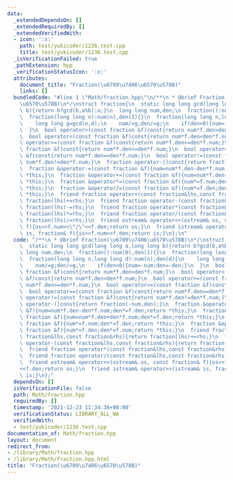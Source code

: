 ```yaml
---
data:
  _extendedDependsOn: []
  _extendedRequiredBy: []
  _extendedVerifiedWith:
  - icon: ':x:'
    path: test/yukicoder/1236.test.cpp
    title: test/yukicoder/1236.test.cpp
  _isVerificationFailed: true
  _pathExtension: hpp
  _verificationStatusIcon: ':x:'
  attributes:
    document_title: "Fraction(\u6709\u7406\u6570\u578B)"
    links: []
  bundledCode: "#line 1 \"Math/fraction.hpp\"\n/**\n * @brief Fraction(\u6709\u7406\
    \u6570\u578B)\n*/\nstruct fraction{\n  static long long gcd(long long a,long long\
    \ b){return b?gcd(b,a%b):a;}\n  long long num,den;\n  fraction():num(0),den(1){}\n\
    \  fraction(long long n):num(n),den(1){}\n  fraction(long long n,long long d):num(n),den(d){\n\
    \    long long g=gcd(n,d);\n    num/=g;den/=g;\n    if(den<0){num=-num;den=-den;}\n\
    \  }\n  bool operator>(const fraction &f)const{return num*f.den>den*f.num;}\n\
    \  bool operator<(const fraction &f)const{return num*f.den<den*f.num;}\n  bool\
    \ operator>=(const fraction &f)const{return num*f.den>=den*f.num;}\n  bool operator<=(const\
    \ fraction &f)const{return num*f.den<=den*f.num;}\n  bool operator==(const fraction\
    \ &f)const{return num*f.den==den*f.num;}\n  bool operator!=(const fraction &f)const{return\
    \ num*f.den!=den*f.num;}\n  fraction operator-()const{return fraction(-num,den);}\n\
    \  fraction &operator-=(const fraction &f){num=num*f.den-den*f.num;den*=f.den;return\
    \ *this;}\n  fraction &operator+=(const fraction &f){num=num*f.den+den*f.num;den*=f.den;return\
    \ *this;}\n  fraction &operator*=(const fraction &f){num*=f.num;den*=f.den;return\
    \ *this;}\n  fraction &operator/=(const fraction &f){num*=f.den;den*=f.num;return\
    \ *this;}\n  friend fraction operator+(const fraction&lhs,const fraction&rhs){return\
    \ fraction(lhs)+=rhs;}\n  friend fraction operator-(const fraction&lhs,const fraction&rhs){return\
    \ fraction(lhs)-=rhs;}\n  friend fraction operator*(const fraction&lhs,const fraction&rhs){return\
    \ fraction(lhs)*=rhs;}\n  friend fraction operator/(const fraction&lhs,const fraction&rhs){return\
    \ fraction(lhs)/=rhs;}\n  friend ostream& operator<<(ostream& os, const fraction&\
    \ f){os<<f.num<<\"/\"<<f.den;return os;}\n  friend istream& operator>>(istream&\
    \ is, fraction& f){is>>f.num>>f.den;return is;}\n};\n"
  code: "/**\n * @brief Fraction(\u6709\u7406\u6570\u578B)\n*/\nstruct fraction{\n\
    \  static long long gcd(long long a,long long b){return b?gcd(b,a%b):a;}\n  long\
    \ long num,den;\n  fraction():num(0),den(1){}\n  fraction(long long n):num(n),den(1){}\n\
    \  fraction(long long n,long long d):num(n),den(d){\n    long long g=gcd(n,d);\n\
    \    num/=g;den/=g;\n    if(den<0){num=-num;den=-den;}\n  }\n  bool operator>(const\
    \ fraction &f)const{return num*f.den>den*f.num;}\n  bool operator<(const fraction\
    \ &f)const{return num*f.den<den*f.num;}\n  bool operator>=(const fraction &f)const{return\
    \ num*f.den>=den*f.num;}\n  bool operator<=(const fraction &f)const{return num*f.den<=den*f.num;}\n\
    \  bool operator==(const fraction &f)const{return num*f.den==den*f.num;}\n  bool\
    \ operator!=(const fraction &f)const{return num*f.den!=den*f.num;}\n  fraction\
    \ operator-()const{return fraction(-num,den);}\n  fraction &operator-=(const fraction\
    \ &f){num=num*f.den-den*f.num;den*=f.den;return *this;}\n  fraction &operator+=(const\
    \ fraction &f){num=num*f.den+den*f.num;den*=f.den;return *this;}\n  fraction &operator*=(const\
    \ fraction &f){num*=f.num;den*=f.den;return *this;}\n  fraction &operator/=(const\
    \ fraction &f){num*=f.den;den*=f.num;return *this;}\n  friend fraction operator+(const\
    \ fraction&lhs,const fraction&rhs){return fraction(lhs)+=rhs;}\n  friend fraction\
    \ operator-(const fraction&lhs,const fraction&rhs){return fraction(lhs)-=rhs;}\n\
    \  friend fraction operator*(const fraction&lhs,const fraction&rhs){return fraction(lhs)*=rhs;}\n\
    \  friend fraction operator/(const fraction&lhs,const fraction&rhs){return fraction(lhs)/=rhs;}\n\
    \  friend ostream& operator<<(ostream& os, const fraction& f){os<<f.num<<\"/\"\
    <<f.den;return os;}\n  friend istream& operator>>(istream& is, fraction& f){is>>f.num>>f.den;return\
    \ is;}\n};"
  dependsOn: []
  isVerificationFile: false
  path: Math/fraction.hpp
  requiredBy: []
  timestamp: '2021-12-23 11:34:36+00:00'
  verificationStatus: LIBRARY_ALL_WA
  verifiedWith:
  - test/yukicoder/1236.test.cpp
documentation_of: Math/fraction.hpp
layout: document
redirect_from:
- /library/Math/fraction.hpp
- /library/Math/fraction.hpp.html
title: "Fraction(\u6709\u7406\u6570\u578B)"
---
```

